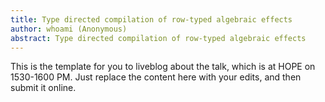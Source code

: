 ```yaml
---
title: Type directed compilation of row-typed algebraic effects
author: whoami (Anonymous)
abstract: Type directed compilation of row-typed algebraic effects
---
```


This is the template for you to liveblog about the talk,
which is at HOPE on 1530-1600 PM.  Just replace the content here
with your edits, and then submit it online.
